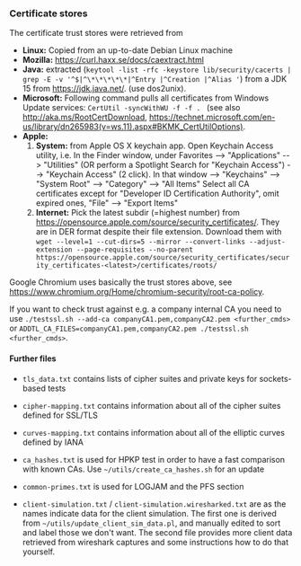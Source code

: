 
### Certificate stores

The certificate trust stores were retrieved from

* **Linux:** Copied from an up-to-date Debian Linux machine
* **Mozilla:** https://curl.haxx.se/docs/caextract.html
* **Java:** extracted (``keytool -list -rfc -keystore lib/security/cacerts | grep -E -v '^$|^\*\*\*\*\*|^Entry |^Creation |^Alias '``) from a JDK 15 from https://jdk.java.net/. (use dos2unix).
* **Microsoft:** Following command pulls all certificates from Windows Update services: ``CertUtil -syncWithWU -f -f . `` (see also http://aka.ms/RootCertDownload, https://technet.microsoft.com/en-us/library/dn265983(v=ws.11).aspx#BKMK_CertUtilOptions).
* **Apple:**
    1. __System:__ from Apple OS X keychain app.  Open Keychain Access utility, i.e.
  In the Finder window, under Favorites --> "Applications" --> "Utilities"
  (OR perform a Spotlight Search for "Keychain Access")
  --> "Keychain Access" (2 click). In that window --> "Keychains" --> "System Root"
  --> "Category" --> "All Items"
  Select all CA certificates except for "Developer ID Certification Authority", omit expired ones,  "File" --> "Export Items"
    2. __Internet:__ Pick the latest subdir (=highest number) from https://opensource.apple.com/source/security_certificates/. They are in DER format despite their file extension. Download them with ``wget --level=1 --cut-dirs=5 --mirror --convert-links --adjust-extension --page-requisites --no-parent https://opensource.apple.com/source/security_certificates/security_certificates-<latest>/certificates/roots/``


Google Chromium uses basically the trust stores above, see https://www.chromium.org/Home/chromium-security/root-ca-policy.

If you want to check trust against e.g. a company internal CA you need to use ``./testssl.sh --add-ca companyCA1.pem,companyCA2.pem <further_cmds>`` or ``ADDTL_CA_FILES=companyCA1.pem,companyCA2.pem ./testssl.sh <further_cmds>``.


#### Further files

* ``tls_data.txt`` contains lists of cipher suites and private keys for sockets-based tests

* ``cipher-mapping.txt`` contains information about all of the cipher suites defined for SSL/TLS

* ``curves-mapping.txt`` contains information about all of the elliptic curves defined by IANA

* ``ca_hashes.txt`` is used for HPKP test in order to have a fast comparison with known CAs. Use
   ``~/utils/create_ca_hashes.sh`` for an update

* ``common-primes.txt`` is used for LOGJAM and the PFS section

* ``client-simulation.txt`` / ``client-simulation.wiresharked.txt`` are as the names indicate data for the client simulation.
  The first one is derived from ``~/utils/update_client_sim_data.pl``, and manually edited to sort and label those we don't want.
  The second file provides more client data retrieved from wireshark captures and some instructions how to do that yourself.
